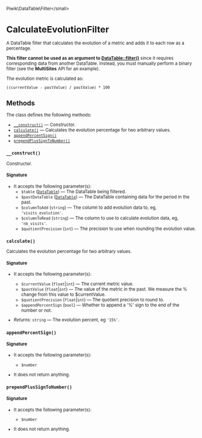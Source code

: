 <small>Piwik\DataTable\Filter\</small>

CalculateEvolutionFilter
========================

A DataTable filter that calculates the evolution of a metric and adds it to each row as a percentage.

**This filter cannot be used as an argument to [DataTable::filter()](/api-reference/Piwik/DataTable#filter)** since
it requires corresponding data from another DataTable. Instead,
you must manually perform a binary filter (see the **MultiSites** API for an
example).

The evolution metric is calculated as:

    ((currentValue - pastValue) / pastValue) * 100

Methods
-------

The class defines the following methods:

- [`__construct()`](#__construct) &mdash; Constructor.
- [`calculate()`](#calculate) &mdash; Calculates the evolution percentage for two arbitrary values.
- [`appendPercentSign()`](#appendpercentsign)
- [`prependPlusSignToNumber()`](#prependplussigntonumber)

<a name="__construct" id="__construct"></a>
<a name="__construct" id="__construct"></a>
### `__construct()`

Constructor.

#### Signature

-  It accepts the following parameter(s):
    - `$table` ([`DataTable`](../../../Piwik/DataTable.md)) &mdash;
       The DataTable being filtered.
    - `$pastDataTable` ([`DataTable`](../../../Piwik/DataTable.md)) &mdash;
       The DataTable containing data for the period in the past.
    - `$columnToAdd` (`string`) &mdash;
       The column to add evolution data to, eg, `'visits_evolution'`.
    - `$columnToRead` (`string`) &mdash;
       The column to use to calculate evolution data, eg, `'nb_visits'`.
    - `$quotientPrecision` (`int`) &mdash;
       The precision to use when rounding the evolution value.

<a name="calculate" id="calculate"></a>
<a name="calculate" id="calculate"></a>
### `calculate()`

Calculates the evolution percentage for two arbitrary values.

#### Signature

-  It accepts the following parameter(s):
    - `$currentValue` (`float`|`int`) &mdash;
       The current metric value.
    - `$pastValue` (`float`|`int`) &mdash;
       The value of the metric in the past. We measure the % change from this value to $currentValue.
    - `$quotientPrecision` (`float`|`int`) &mdash;
       The quotient precision to round to.
    - `$appendPercentSign` (`bool`) &mdash;
       Whether to append a '%' sign to the end of the number or not.

- *Returns:*  `string` &mdash;
    The evolution percent, eg `'15%'`.

<a name="appendpercentsign" id="appendpercentsign"></a>
<a name="appendPercentSign" id="appendPercentSign"></a>
### `appendPercentSign()`

#### Signature

-  It accepts the following parameter(s):
    - `$number`
      
- It does not return anything.

<a name="prependplussigntonumber" id="prependplussigntonumber"></a>
<a name="prependPlusSignToNumber" id="prependPlusSignToNumber"></a>
### `prependPlusSignToNumber()`

#### Signature

-  It accepts the following parameter(s):
    - `$number`
      
- It does not return anything.

